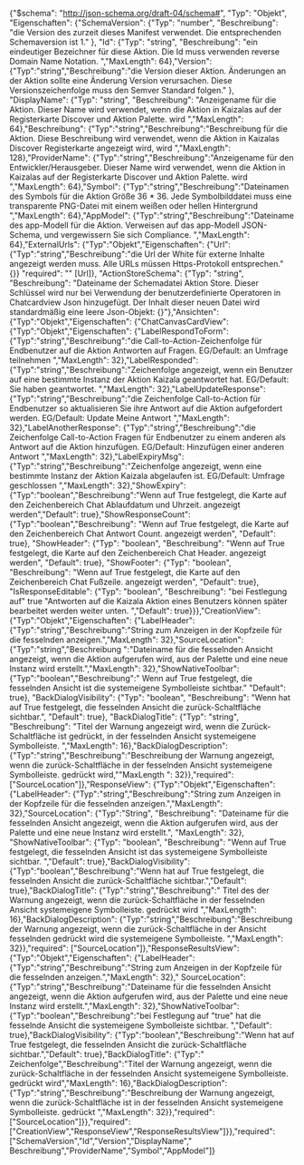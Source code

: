 {"$schema": "http://json-schema.org/draft-04/schema#", "Typ": "Objekt", "Eigenschaften": {"SchemaVersion": {"Typ": "number", "Beschreibung": "die Version des zurzeit dieses Manifest verwendet. Die entsprechenden Schemaversion ist 1."
}, "Id": {"Typ": "string", "Beschreibung": "ein eindeutiger Bezeichner für diese Aktion. Die Id muss verwenden reverse Domain Name Notation. ","MaxLength": 64},"Version": {"Typ":"string","Beschreibung":"die Version dieser Aktion. Änderungen an der Aktion sollte eine Änderung Version verursachen. Diese Versionszeichenfolge muss den Semver Standard folgen."
}, "DisplayName": {"Typ": "string", "Beschreibung": "Anzeigename für die Aktion. Dieser Name wird verwendet, wenn die Aktion in Kaizalas auf der Registerkarte Discover und Aktion Palette. wird ","MaxLength": 64},"Beschreibung": {"Typ":"string","Beschreibung":"Beschreibung für die Aktion. Diese Beschreibung wird verwendet, wenn die Aktion in Kaizalas Discover Registerkarte angezeigt wird, wird ","MaxLength": 128},"ProviderName": {"Typ":"string","Beschreibung":"Anzeigename für den Entwickler/Herausgeber. Dieser Name wird verwendet, wenn die Aktion in Kaizalas auf der Registerkarte Discover und Aktion Palette. wird ","MaxLength": 64},"Symbol": {"Typ":"string","Beschreibung":"Dateinamen des Symbols für die Aktion Größe 36 * 36. Jede Symbolbilddatei muss eine transparente PNG-Datei mit einem weißen oder hellen Hintergrund ","MaxLength": 64},"AppModel": {"Typ":"string","Beschreibung":"Dateiname des app-Modell für die Aktion. Verweisen auf das app-Modell JSON-Schema, und vergewissern Sie sich Compliance. ","MaxLength": 64},"ExternalUrls": {"Typ":"Objekt","Eigenschaften": {"Url": {"Typ":"string","Beschreibung":"die Url der White für externe Inhalte angezeigt werden muss. Alle URLs müssen Https-Protokoll entsprechen."
{}} "required": "" [Url]}, "ActionStoreSchema": {"Typ": "string", "Beschreibung": "Dateiname der Schemadatei Aktion Store. Dieser Schlüssel wird nur bei Verwendung der benutzerdefinierte Operatoren in Chatcardview Json hinzugefügt. Der Inhalt dieser neuen Datei wird standardmäßig eine leere Json-Objekt: {}"},"Ansichten": {"Typ":"Objekt","Eigenschaften": {"ChatCanvasCardView": {"Typ":"Objekt","Eigenschaften": {"LabelRespondToForm": {"Typ":"string","Beschreibung":"die Call-to-Action-Zeichenfolge für Endbenutzer auf die Aktion Antworten auf Fragen. EG/Default: an Umfrage teilnehmen ","MaxLength": 32},"LabelResponded": {"Typ":"string","Beschreibung":"Zeichenfolge angezeigt, wenn ein Benutzer auf eine bestimmte Instanz der Aktion Kaizala geantwortet hat. EG/Default: Sie haben geantwortet. ","MaxLength": 32},"LabelUpdateResponse": {"Typ":"string","Beschreibung":"die Zeichenfolge Call-to-Action für Endbenutzer so aktualisieren Sie ihre Antwort auf die Aktion aufgefordert werden. EG/Default: Update Meine Antwort ","MaxLength": 32},"LabelAnotherResponse": {"Typ":"string","Beschreibung":"die Zeichenfolge Call-to-Action Fragen für Endbenutzer zu einem anderen als Antwort auf die Aktion hinzufügen. EG/Default: Hinzufügen einer anderen Antwort ","MaxLength": 32},"LabelExpiryMsg": {"Typ":"string","Beschreibung":"Zeichenfolge angezeigt, wenn eine bestimmte Instanz der Aktion Kaizala abgelaufen ist. EG/Default: Umfrage geschlossen ","MaxLength": 32},"ShowExpiry": {"Typ":"boolean","Beschreibung":"Wenn auf True festgelegt, die Karte auf den Zeichenbereich Chat Ablaufdatum und Uhrzeit. angezeigt werden","Default": true},"ShowResponseCount": {"Typ":"boolean","Beschreibung": "Wenn auf True festgelegt, die Karte auf den Zeichenbereich Chat Antwort Count. angezeigt werden", "Default": true}, "ShowHeader": {"Typ": "boolean", "Beschreibung": "Wenn auf True festgelegt, die Karte auf den Zeichenbereich Chat Header. angezeigt werden", "Default": true}, "ShowFooter": {"Typ": "boolean", "Beschreibung": "Wenn auf True festgelegt, die Karte auf den Zeichenbereich Chat Fußzeile. angezeigt werden", "Default": true}, "IsResponseEditable": {"Typ": "boolean", "Beschreibung": "bei Festlegung auf" true "Antworten auf die Kaizala Aktion eines Benutzers können später bearbeitet werden weiter unten. ","Default": true}}},"CreationView": {"Typ":"Objekt","Eigenschaften": {"LabelHeader": {"Typ":"string","Beschreibung":"String zum Anzeigen in der Kopfzeile für die fesselnden anzeigen.","MaxLength": 32},"SourceLocation": {"Typ":"string","Beschreibung ":"Dateiname für die fesselnden Ansicht angezeigt, wenn die Aktion aufgerufen wird, aus der Palette und eine neue Instanz wird erstellt.","MaxLength": 32},"ShowNativeToolbar": {"Typ":"boolean","Beschreibung":" Wenn auf True festgelegt, die fesselnden Ansicht ist die systemeigene Symbolleiste sichtbar." "Default": true}, "BackDialogVisibility": {"Typ": "boolean", "Beschreibung": "Wenn hat auf True festgelegt, die fesselnden Ansicht die zurück-Schaltfläche sichtbar.", "Default": true}, "BackDialogTitle": {"Typ": "string", "Beschreibung": "Titel der Warnung angezeigt wird, wenn die Zurück-Schaltfläche ist gedrückt, in der fesselnden Ansicht systemeigene Symbolleiste. ","MaxLength": 16},"BackDialogDescription": {"Typ":"string","Beschreibung":"Beschreibung der Warnung angezeigt, wenn die zurück-Schaltfläche in der fesselnden Ansicht systemeigene Symbolleiste. gedrückt wird,""MaxLength ": 32}},"required": ["SourceLocation"]},"ResponseView": {"Typ":"Objekt","Eigenschaften": {"LabelHeader": {"Typ":"string","Beschreibung":"String zum Anzeigen in der Kopfzeile für die fesselnden anzeigen.","MaxLength": 32},"SourceLocation": {"Typ":"String", "Beschreibung": "Dateiname für die fesselnden Ansicht angezeigt, wenn die Aktion aufgerufen wird, aus der Palette und eine neue Instanz wird erstellt.", "MaxLength": 32}, "ShowNativeToolbar": {"Typ": "boolean", "Beschreibung": "Wenn auf True festgelegt, die fesselnden Ansicht ist das systemeigene Symbolleiste sichtbar. ","Default": true},"BackDialogVisibility": {"Typ":"boolean","Beschreibung":"Wenn hat auf True festgelegt, die fesselnden Ansicht die zurück-Schaltfläche sichtbar.","Default": true},"BackDialogTitle": {"Typ":"string","Beschreibung":" Titel des der Warnung angezeigt, wenn die zurück-Schaltfläche in der fesselnden Ansicht systemeigene Symbolleiste. gedrückt wird ","MaxLength": 16},"BackDialogDescription": {"Typ":"string","Beschreibung":"Beschreibung der Warnung angezeigt, wenn die zurück-Schaltfläche in der Ansicht fesselnden gedrückt wird die systemeigene Symbolleiste. ","MaxLength": 32}},"required": ["SourceLocation"]},"ResponseResultsView": {"Typ":"Objekt","Eigenschaften": {"LabelHeader": {"Typ":"string","Beschreibung":"String zum Anzeigen in der Kopfzeile für die fesselnden anzeigen.","MaxLength": 32}," SourceLocation": {"Typ":"string","Beschreibung":"Dateiname für die fesselnden Ansicht angezeigt, wenn die Aktion aufgerufen wird, aus der Palette und eine neue Instanz wird erstellt.","MaxLength": 32},"ShowNativeToolbar": {"Typ":"boolean","Beschreibung":"bei Festlegung auf "true" hat die fesselnde Ansicht die systemeigene Symbolleiste sichtbar. ","Default": true},"BackDialogVisibility": {"Typ":"boolean","Beschreibung":"Wenn hat auf True festgelegt, die fesselnden Ansicht die zurück-Schaltfläche sichtbar.","Default": true},"BackDialogTitle": {"Typ":" Zeichenfolge","Beschreibung":"Titel der Warnung angezeigt, wenn die zurück-Schaltfläche in der fesselnden Ansicht systemeigene Symbolleiste. gedrückt wird","MaxLength": 16},"BackDialogDescription": {"Typ":"string","Beschreibung":"Beschreibung der Warnung angezeigt, wenn die zurück-Schaltfläche ist in der fesselnden Ansicht systemeigene Symbolleiste. gedrückt ","MaxLength": 32}},"required": ["SourceLocation"]}},"required": ["CreationView","ResponseView","ResponseResultsView"]}},"required": ["SchemaVersion","Id","Version","DisplayName"," Beschreibung","ProviderName","Symbol","AppModel"]}